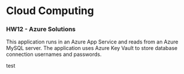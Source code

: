# Cloud Computing 
### HW12 - Azure Solutions

This application runs in an Azure App Service and reads from an Azure MySQL server.
The application uses Azure Key Vault to store database connection usernames and passwords.


test
